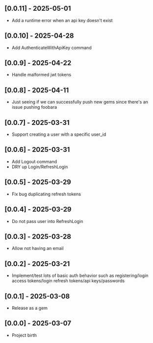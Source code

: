 ## [0.0.11] - 2025-05-01

- Add a runtime error when an api key doesn't exist

## [0.0.10] - 2025-04-28

- Add AuthenticateWithApiKey command

## [0.0.9] - 2025-04-22

- Handle malformed jwt tokens

## [0.0.8] - 2025-04-11

- Just seeing if we can successfully push new gems since there's an issue pushing foobara

## [0.0.7] - 2025-03-31

- Support creating a user with a specific user_id

## [0.0.6] - 2025-03-31

- Add Logout command
- DRY up Login/RefreshLogin

## [0.0.5] - 2025-03-29

- Fix bug duplicating refresh tokens

## [0.0.4] - 2025-03-29

- Do not pass user into RefreshLogin

## [0.0.3] - 2025-03-28

- Allow not having an email

## [0.0.2] - 2025-03-21

- Implement/test lots of basic auth behavior such as
  registering/login access tokens/login refresh tokens/api keys/passwords

## [0.0.1] - 2025-03-08

- Release as a gem

## [0.0.0] - 2025-03-07

- Project birth
